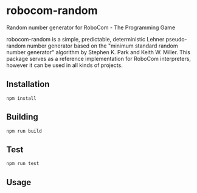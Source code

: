 # robocom-random

Random number generator for RoboCom - The Programming Game

robocom-random is a simple, predictable, deterministic Lehner pseudo-random number generator based on the "minimum standard random number generator" algorithm by Stephen K. Park and Keith W. Miller. This package serves as a reference implementation for RoboCom interpreters, however it can be used in all kinds of projects.

## Installation

    npm install

## Building

    npm run build

## Test

    npm run test

## Usage

